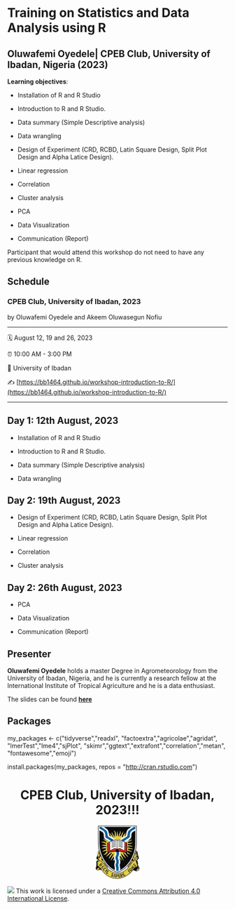 # Training on Statistics and Data Analysis using R

## Oluwafemi Oyedele| CPEB Club, University of Ibadan, Nigeria (2023)


**Learning objectives**:

- Installation of R and R Studio

-   Introduction to R and R Studio.

- Data summary (Simple Descriptive analysis) 

- Data wrangling

- Design of Experiment (CRD, RCBD, Latin Square Design, Split Plot Design and Alpha Latice Design).

- Linear regression

- Correlation

- Cluster analysis

- PCA

- Data Visualization

- Communication (Report)

Participant that would attend this workshop do not need to have any previous knowledge on  R.

## Schedule

### CPEB Club, University of Ibadan, 2023

by Oluwafemi Oyedele and Akeem Oluwasegun Nofiu 

-----

:spiral_calendar: August 12, 19 and 26, 2023

:alarm_clock:     10:00 AM - 3:00 PM  

:hotel:           University of Ibadan  

:writing_hand:    [https://bb1464.github.io/workshop-introduction-to-R/](https://bb1464.github.io/workshop-introduction-to-R/)  

-----

## Day 1: 12th August, 2023

- Installation of R and R Studio

-   Introduction to R and R Studio.

- Data summary (Simple Descriptive analysis) 

- Data wrangling

## Day 2: 19th August, 2023

- Design of Experiment (CRD, RCBD, Latin Square Design, Split Plot Design and Alpha Latice Design).

- Linear regression

- Correlation

- Cluster analysis

## Day 2: 26th August, 2023

- PCA

- Data Visualization

- Communication (Report)


## Presenter

**Oluwafemi Oyedele** holds a master Degree in Agrometeorology from the University of Ibadan, Nigeria, and he is currently a research fellow at the International Institute of Tropical Agriculture and he is a data enthusiast.

The slides can be found [**here**](https://bb1464.github.io/workshop-introduction-to-R/)

## Packages
my_packages <- c("tidyverse","readxl",
                 "factoextra","agricolae","agridat",
                 "lmerTest","lme4","sjPlot",
                 "skimr","ggtext","extrafont","correlation","metan",
                 "fontawesome","emoji")

install.packages(my_packages, repos = "http://cran.rstudio.com")



<h1 align="center"> CPEB Club, University of Ibadan, 2023!!! </h1>

  <p align="center">
    <img src="https://github.com/BB1464/workshop-introduction-to-R/blob/master/img/ui.jpg" width="20%">
      </p>



![](https://i.creativecommons.org/l/by/4.0/88x31.png) This work is licensed under a [Creative Commons Attribution 4.0 International License](https://creativecommons.org/licenses/by/4.0/).
